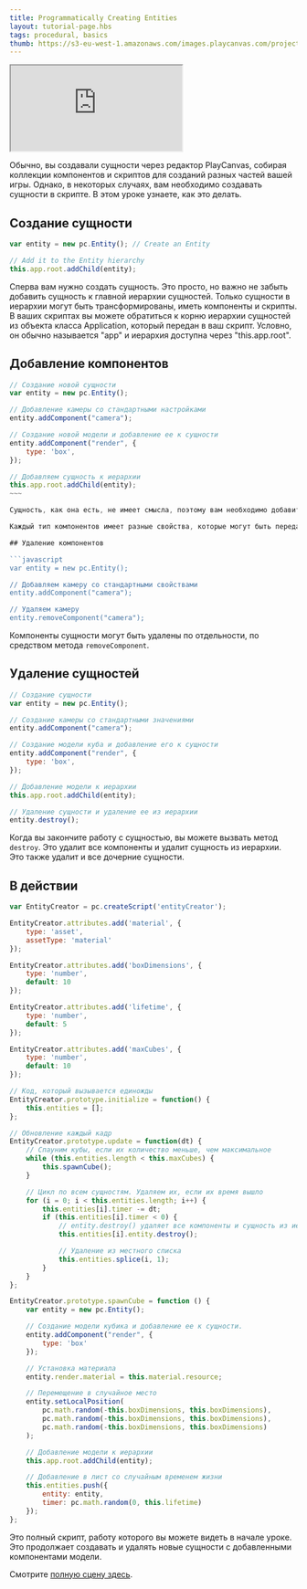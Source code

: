 ```yaml
---
title: Programmatically Creating Entities
layout: tutorial-page.hbs
tags: procedural, basics
thumb: https://s3-eu-west-1.amazonaws.com/images.playcanvas.com/projects/12/406042/4479BC-image-75.jpg
---
```


<iframe src="https://playcanv.as/p/1VjdIY7v/" ></iframe>

Обычно, вы создавали сущности через редактор PlayCanvas, собирая коллекции компонентов и скриптов для созданий разных частей вашей игры. Однако, в некоторых случаях, вам необходимо создавать сущности в скрипте. В этом уроке узнаете, как это делать.

## Создание сущности

```javascript
var entity = new pc.Entity(); // Create an Entity

// Add it to the Entity hierarchy
this.app.root.addChild(entity);
```

Сперва вам нужно создать сущность. Это просто, но важно не забыть добавить сущность к главной иерархии сущностей. Только сущности в иерархии могут быть трансформированы, иметь компоненты и скрипты. В ваших скриптах вы можете обратиться к корню иерархии сущностей из объекта класса Application, который передан в ваш скрипт. Условно, он обычно называется "app" и иерархия доступна через "this.app.root".

## Добавление компонентов

```javascript
// Создание новой сущности
var entity = new pc.Entity();

// Добавление камеры со стандартными настройками
entity.addComponent("camera");

// Создание новой модели и добавление ее к сущности
entity.addComponent("render", {
    type: 'box',
});

// Добавляем сущность к иерархии
this.app.root.addChild(entity);
~~~

Сущность, как она есть, не имеет смысла, поэтому вам необходимо добавить компоненты, чтобы добиться результата. Вы можете использовать метод `Добавить компонент` сущности чтобы создать и добавить компонент.

Каждый тип компонентов имеет разные свойства, которые могут быть переданы в одном объекте, смотрите  [Документацию по компонентам][1] чтобы узнать о том, какими свойствами обладает данный тип. Аргумент `data` может быть пропущен и тогда компонент получит стандартные значения.

## Удаление компонентов

```javascript
var entity = new pc.Entity();

// Добавляем камеру со стандартными свойствами
entity.addComponent("camera");

// Удаляем камеру
entity.removeComponent("camera");
```

Компоненты сущности могут быть удалены по отдельности, по средством метода `removeComponent`.

## Удаление сущностей

```javascript
// Создание сущности
var entity = new pc.Entity();

// Создание камеры со стандартными значениями
entity.addComponent("camera");

// Создание модели куба и добавление его к сущности
entity.addComponent("render", {
    type: 'box',
});

// Добавление модели к иерархии
this.app.root.addChild(entity);

// Удаление сущности и удаление ее из иерархии
entity.destroy();
```

Когда вы закончите работу с сущностью, вы можете вызвать метод `destroy`. Это удалит все компоненты и удалит сущность из иерархии. Это также удалит и все дочерние сущности.

## В действии

```javascript
var EntityCreator = pc.createScript('entityCreator');

EntityCreator.attributes.add('material', {
    type: 'asset',
    assetType: 'material'
});

EntityCreator.attributes.add('boxDimensions', {
    type: 'number',
    default: 10
});

EntityCreator.attributes.add('lifetime', {
    type: 'number',
    default: 5
});

EntityCreator.attributes.add('maxCubes', {
    type: 'number',
    default: 10
});

// Код, который вызывается единожды
EntityCreator.prototype.initialize = function() {
    this.entities = [];
};

// Обновление каждый кадр
EntityCreator.prototype.update = function(dt) {
    // Спауним кубы, если их количество меньше, чем максимальное
    while (this.entities.length < this.maxCubes) {
        this.spawnCube();
    }

    // Цикл по всем сущностям. Удаляем их, если их время вышло
    for (i = 0; i < this.entities.length; i++) {
        this.entities[i].timer -= dt;
        if (this.entities[i].timer < 0) {
            // entity.destroy() удаляет все компоненты и сущность из иерархии
            this.entities[i].entity.destroy();

            // Удаление из местного списка
            this.entities.splice(i, 1);
        }
    }
};

EntityCreator.prototype.spawnCube = function () {
    var entity = new pc.Entity();

    // Создание модели кубика и добавление ее к сущности.
    entity.addComponent("render", {
        type: 'box'
    });

    // Установка материала
    entity.render.material = this.material.resource;

    // Перемещение в случайное место
    entity.setLocalPosition(
        pc.math.random(-this.boxDimensions, this.boxDimensions),
        pc.math.random(-this.boxDimensions, this.boxDimensions),
        pc.math.random(-this.boxDimensions, this.boxDimensions)
    );

    // Добавление модели к иерархии
    this.app.root.addChild(entity);

    // Добавление в лист со случайным временем жизни
    this.entities.push({
        entity: entity,
        timer: pc.math.random(0, this.lifetime)
    });
};
```

Это полный скрипт, работу которого вы можете видеть в начале уроке. Это продолжает создавать и удалять новые сущности с добавленными компонентами модели.

Смотрите [полную сцену здесь][2].

[1]: /user-manual/packs/components/
[2]: https://playcanvas.com/editor/scene/440341

